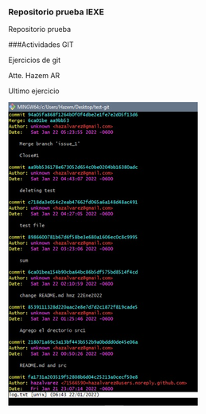 ### Repositorio prueba IEXE

Repositorio prueba

###Actividades GIT

Ejercicios de git

Atte. Hazem AR

Ultimo ejercicio 

![Image text](https://github.com/hazalvarez/test-git/blob/main/log_githut.jpg)
